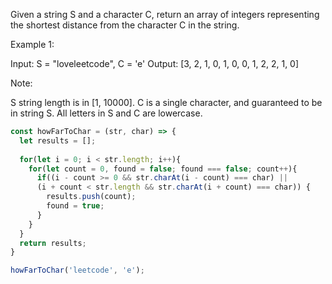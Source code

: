 Given a string S and a character C, return an array of integers representing the shortest distance from the character C in the string.

Example 1:

Input: S = "loveleetcode", C = 'e'
Output: [3, 2, 1, 0, 1, 0, 0, 1, 2, 2, 1, 0]
 

Note:

S string length is in [1, 10000].
C is a single character, and guaranteed to be in string S.
All letters in S and C are lowercase.

```javascript
const howFarToChar = (str, char) => {
  let results = [];
  
  for(let i = 0; i < str.length; i++){
    for(let count = 0, found = false; found === false; count++){
      if((i - count >= 0 && str.charAt(i - count) === char) ||
      (i + count < str.length && str.charAt(i + count) === char)) {
        results.push(count);
        found = true;
      }
    }
  }
  return results;
}

howFarToChar('leetcode', 'e');
```